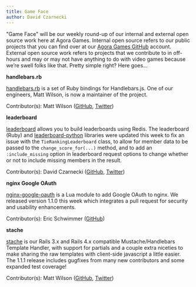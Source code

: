 ```yaml
---
title: Game Face
author: David Czarnecki
---
```

"Game Face" will be our weekly round-up of our internal and external open source work here at Agora Games. Internal open source refers to our public projects that you can find over at our [Agora Games GitHub](https://github.com/agoragames/) account. External open source work refers to projects that we contribute to in off-hours and may or may not have anything to do with video games because we’re swell folks like that. Pretty simple right? Here goes…

**handlebars.rb**

[handlebars.rb](https://github.com/cowboyd/handlebars.rb) is a set of Ruby bindings for Handlebars.js. One of our engineers, Matt Wilson, is now a maintainer of the project.

Contributor(s): Matt Wilson ([GitHub](https://github.com/hypomodern/), [Twitter](https://twitter.com/hypomodern))

**leaderboard**

[leaderboard](https://github.com/agoragames/leaderboard/) allows you to build leaderboards using Redis. The leaderboard (Ruby) and [leaderboard-python](https://github.com/agoragames/leaderboard-python) libraries were updated this week to fix an issue with the `TieRankingLeaderboard` class, to allow for member data to be passed to the `change_score_for(...)` method, and to add an `:include_missing` option in leaderboard request options to change whether or not to include missing members in the result.

Contributor(s): David Czarnecki ([GitHub](https://github.com/czarneckid/), [Twitter](https://twitter.com/czarneckid))

**nginx Google OAuth**

[nginx-google-oauth](https://github.com/agoragames/nginx-google-oauth) is a Lua module to add Google OAuth to nginx. We released version 1.1.0 this week which integrates a pull request for security and usability enhancements.

Contributor(s): Eric Schwimmer ([GitHub](https://github.com/eschwim/))

**stache**

[stache](https://github.com/agoragames/stache) is our Rails 3.x and Rails 4.x compatible Mustache/Handlebars Template Handler, with support for partials and a couple extra niceties to make sharing the raw templates with client-side javascript a little easier. The 1.1.1 release includes gugfixes from many new contributors and some expanded test coverage!

Contributor(s): Matt Wilson ([GitHub](https://github.com/hypomodern/), [Twitter](https://twitter.com/hypomodern))
